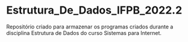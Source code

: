 # Estrutura_De_Dados_IFPB_2022.2
Repositório criado para armazenar os programas criados durante a disciplina Estrutura de Dados do curso Sistemas para Internet.
